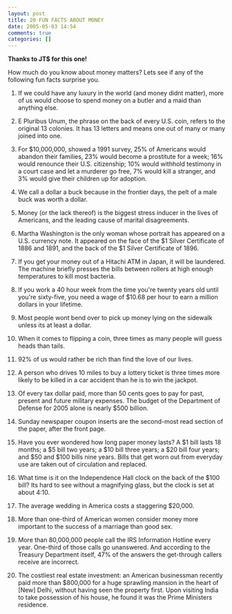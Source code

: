```yaml
---
layout: post
title: 20 FUN FACTS ABOUT MONEY
date: 2005-05-03 14:54
comments: true
categories: []
---
```

<b>Thanks to JT$ for this one!</b>

How much do you know about money matters? Lets see if any of the following fun facts surprise you.

1. If we could have any luxury in the world (and money didnt matter), more of us would choose to spend money on a butler and a maid than anything else.

2. E Pluribus Unum, the phrase on the back of every U.S. coin, refers to the original 13 colonies. It has 13 letters and means one out of many or many joined into one.

3. For $10,000,000, showed a 1991 survey, 25% of Americans would abandon their families, 23% would become a prostitute for a week; 16% would renounce their U.S. citizenship; 10% would withhold testimony in a court case and let a murderer go free, 7% would kill a stranger, and 3% would give their children up for adoption. 

4. We call a dollar a buck because in the frontier days, the pelt of a male buck was worth a dollar.

5. Money (or the lack thereof) is the biggest stress inducer in the lives of Americans, and the leading cause of marital disagreements. 

6. Martha Washington is the only woman whose portrait has appeared on a U.S. currency note. It appeared on the face of the $1 Silver Certificate of 1886 and 1891, and the back of the $1 Silver Certificate of 1896.

7. If you get your money out of a Hitachi ATM in Japan, it will be laundered. The machine briefly presses the bills between rollers at high enough temperatures to kill most bacteria.

8. If you work a 40 hour week from the time you're twenty years old until you're sixty-five, you need a wage of $10.68 per hour to earn a million dollars in your lifetime. 

9. Most people wont bend over to pick up money lying on the sidewalk unless its at least a dollar. 

10. When it comes to flipping a coin, three times as many people will guess heads than tails.

11. 92% of us would rather be rich than find the love of our lives.

12. A person who drives 10 miles to buy a lottery ticket is three times more likely to be killed in a car accident than he is to win the jackpot. 

13. Of every tax dollar paid, more than 50 cents goes to pay for past, present and future military expenses. The budget of the Department of Defense for 2005 alone is nearly $500 billion. 

14. Sunday newspaper coupon inserts are the second-most read section of the paper, after the front page. 

15. Have you ever wondered how long paper money lasts? A $1 bill lasts 18 months; a $5 bill two years; a $10 bill three years; a $20 bill four years; and $50 and $100 bills nine years. Bills that get worn out from everyday use are taken out of circulation and replaced.

16. What time is it on the Independence Hall clock on the back of the $100 bill? Its hard to see without a magnifying glass, but the clock is set at about 4:10.

17. The average wedding in America costs a staggering $20,000.

18. More than one-third of American women consider money more important to the success of a marriage than good sex. 

19. More than 80,000,000 people call the IRS Information Hotline every year. One-third of those calls go unanswered. And according to the Treasury Department itself, 47% of the answers the get-through callers receive are incorrect. 

20. The costliest real estate investment: an American businessman recently paid more than $800,000 for a huge sprawling mansion in the heart of [New] Delhi, without having seen the property first. Upon visiting India to take possession of his house, he found it was the Prime Ministers residence.</font>
